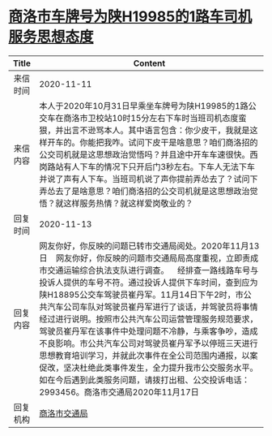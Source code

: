 # <a href="http://www.shangluo.gov.cn/zmhd/ldxxxx.jsp?urltype=leadermail.LeaderMailContentUrl&wbtreeid=1112&leadermailid=6603">商洛市车牌号为陕H19985的1路车司机服务思想态度</a>
| Title |                                                                                                                                                                                 Content                                                                                                                                                                                  |
|:-----:|--------------------------------------------------------------------------------------------------------------------------------------------------------------------------------------------------------------------------------------------------------------------------------------------------------------------------------------------------------------------------|
| 来信时间  | 2020-11-11                                                                                                                                                                                                                                                                                                                                                               |
| 来信内容  | 本人于2020年10月31日早乘坐车牌号为陕H19985的1路公交车在商洛市卫校站10时15分左右下车时当班司机态度蛮狠，并出言不逊骂本人。其中语言包含：你少皮干，我就是这样开车的。你能把我咋。试问下皮干是啥意思？咱们商洛招的公交司机就是这思想政治觉悟吗？并且途中开车车速很快。西岗路站有人下车的情况下只开后门3秒左右。下车人无法下车并说了声有人下车。当班司机说了声你提前弄怂去了？试问下弄怂去了是啥意思？咱们商洛招的公交司机就是这思想政治觉悟？就这样服务热情？就这样爱岗敬业的？                                                                                                                         |
| 回复时间  | 2020-11-13                                                                                                                                                                                                                                                                                                                                                               |
| 回复内容  | 网友你好，你反映的问题已转市交通局阅处。2020年11月13日    网友你好，你反映的问题市交通局局高度重视，立即责成市交通运输综合执法支队进行调查。    经排查一路线路车号与投诉人提供的车号不符。通过投诉人提供下车时间，查到应为陕H18895公交车驾驶员崔丹军。11月14日下午2时，市公共汽车公司车队对驾驶员崔丹军进行了谈话，并驾驶员将事情经过进行说明。按照市公共汽车公司运营管理服务规范要求，驾驶员崔丹军在该事件中处理问题不冷静，与乘客争吵，造成不良影响。市公共汽车公司对驾驶员崔丹军予以停班三天进行思想教育培训学习，并就此次事件在全公司范围内通报，以案促改，坚决杜绝此类事件发生，全力提升我市公交服务水平。如在今后遇到此类服务问题，请拨打出租、公交投诉电话：2993456。商洛市交通局2020年11月17日 |
| 回复机构  | <a href="../../category/agencies/商洛市交通局.md">商洛市交通局</a>                                                                                                                                                                                                                                                                                                                   |